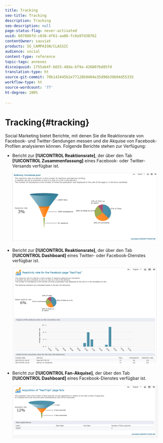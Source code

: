 ```yaml
---
title: Tracking
seo-title: Tracking
description: Tracking
seo-description: null
page-status-flag: never-activated
uuid: 607886fd-c036-4f61-aa86-fc0a97d38762
contentOwner: sauviat
products: SG_CAMPAIGN/CLASSIC
audience: social
content-type: reference
topic-tags: annexes
discoiquuid: 1755ab4f-b655-48da-bf9a-426807bd85fd
translation-type: ht
source-git-commit: 70b143445b2e77128b9404e35d96b39694d55335
workflow-type: ht
source-wordcount: '77'
ht-degree: 100%

---
```



# Tracking{#tracking}

Social Marketing bietet Berichte, mit denen Sie die Reaktionsrate von Facebook- und Twitter-Sendungen messen und die Akquise von Facebook-Profilen analysieren können. Folgende Berichte stehen zur Verfügung:

* Bericht zur **[!UICONTROL Reaktionsrate]**, der über den Tab **[!UICONTROL Zusammenfassung]** eines Facebook- oder Twitter-Versands verfügbar ist.

   ![](assets/social_report_3.png)

* Bericht zur **[!UICONTROL Reaktionsrate]**, der über den Tab **[!UICONTROL Dashboard]** eines Twitter- oder Facebook-Dienstes verfügbar ist.

   ![](assets/social_report_2.png)

* Bericht zur **[!UICONTROL Fan-Akquise]**, der über den Tab **[!UICONTROL Dashboard]** eines Facebook-Dienstes verfügbar ist.

   ![](assets/social_report_1.png)

